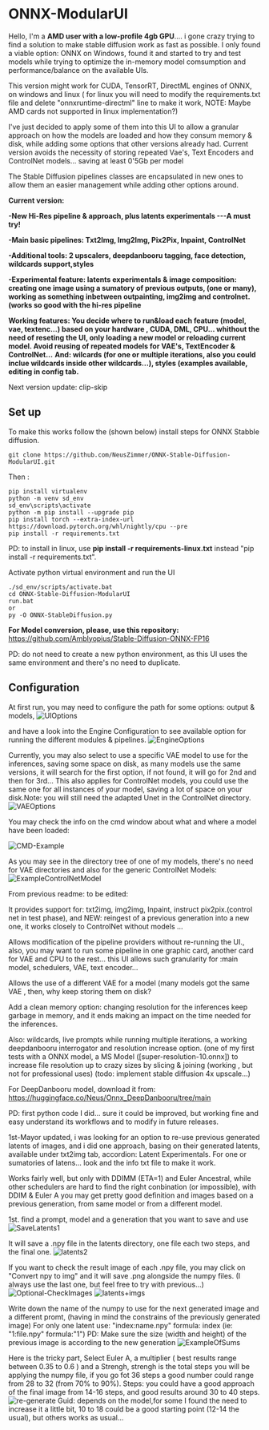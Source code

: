 # ONNX-ModularUI

Hello, I'm a **AMD user with a low-profile 4gb GPU**.... i gone crazy trying to find a solution to make stable diffusion work as fast as possible. I only found a viable option: ONNX on Windows, found it and  started to try and test models while trying to optimize the in-memory model comsumption and performance/balance on the available UIs.

This version might work for CUDA, TensorRT, DirectML engines of ONNX, on windows and linux ( for linux you will need to modify the requirements.txt file and delete "onnxruntime-directml" line to make it work, NOTE: Maybe AMD cards not supported in linux implementation?)

I've just decided to apply some of them into this UI to allow a granular approach on how the models are loaded and how they consum memory & disk, while adding some options that other versions already had. Current version avoids the necessity of storing repeated Vae's, Text Encoders and ControlNet models... saving at least 0'5Gb per model

The Stable Diffusion pipelines classes are encapsulated in new ones to allow them an easier management while adding other options around.

**Current version:**

**-New Hi-Res pipeline & approach, plus latents experimentals ---A must try!**

**-Main basic pipelines: Txt2Img, Img2Img, Pix2Pix, Inpaint, ControlNet**

**-Additional tools: 2 upscalers, deepdanbooru tagging, face detection, wildcards support,styles**
	
**-Experimental feature: latents experimentals & image composition: creating one image using a sumatory of previous outputs, (one or many), working as something inbetween outpainting, img2img and controlnet.(works so good with the hi-res pipeline**

**Working features: You decide where to run&load each feature (model, vae, textenc...) based on your hardware , CUDA, DML, CPU... whithout the need of reseting the UI, only loading a new model or reloading current model. Avoid reusing of repeated models for VAE's, TextEncoder & ControlNet...**
**And: wilcards (for one or multiple iterations, also you could inclue wildcards inside other wildcards...), styles (examples available, editing in config tab.** 

Next version update: clip-skip

## Set up

To make this works follow the (shown below) install steps for ONNX Stabble diffusion.

```
git clone https://github.com/NeusZimmer/ONNX-Stable-Diffusion-ModularUI.git
```

Then :
```
pip install virtualenv
python -m venv sd_env
sd_env\scripts\activate
python -m pip install --upgrade pip
pip install torch --extra-index-url https://download.pytorch.org/whl/nightly/cpu --pre
pip install -r requirements.txt
```

PD: to install in linux, use **pip install -r requirements-linux.txt** instead "pip install -r requirements.txt".

Activate python virtual environment and run the UI
```
./sd_env/scripts/activate.bat
cd ONNX-Stable-Diffusion-ModularUI
run.bat
or 
py -O ONNX-StableDiffusion.py
```

**For Model conversion, please, use this repository:**
https://github.com/Amblyopius/Stable-Diffusion-ONNX-FP16

PD: do not need to create a new python environment, as this UI uses the same environment and there's no need to duplicate.


## Configuration
At first run, you may need to configure the path for some options: output & models, 
![UIOptions](https://github.com/NeusZimmer/ONNX-Stable-Diffusion-ModularUI/assets/94193584/a160aacd-39ca-4ab4-b75b-3e7f4d0ff82c)

and have a look into the Engine Configuration to see available option for running the different modules & pipelines.
![EngineOptions](https://github.com/NeusZimmer/ONNX-Stable-Diffusion-ModularUI/assets/94193584/08d40866-d472-40b2-a001-5cf7a9d8513b)


Currently, you may also select to use a specific VAE model to use for the inferences, saving some space on disk, as many models use the same versions, it will search for the first option, if not found, it will go for 2nd and then for 3rd...
This also applies for ControlNet models, you could use the same one for all instances of your model, saving a lot of space on your disk.Note: you will still need the adapted Unet in the ControlNet directory.
![VAEOptions](https://github.com/NeusZimmer/ONNX-Stable-Diffusion-ModularUI/assets/94193584/6232335f-9442-482b-ba0d-eca79c2bc09a)



You may check the info on the cmd window about what and where a model have been loaded:

![CMD-Example](https://github.com/NeusZimmer/ONNX-Stable-Diffusion-ModularUI/assets/94193584/4151131a-5fe3-43a8-bb52-9360ed471127)


As you may see in the directory tree of one of my models, there's no need for VAE directories and also for the generic ControlNet Models:
![ExampleControlNetModel](https://github.com/NeusZimmer/ONNX-Stable-Diffusion-ModularUI/assets/94193584/431144a8-77e9-41b3-8525-d8c3388e9f22)


From previous readme: to be edited:

It provides support for: txt2img, img2img, Inpaint, instruct pix2pix.(control net in test phase), and NEW: reingest of a previous generation into a new one, it works closely to ControlNet without models ...

Allows modification of the pipeline providers without re-running the UI., also, you may want to run some pipeline in one graphic card, another card for VAE and CPU to the rest... this UI allows such granularity for :main model, schedulers, VAE, text encoder...

Allows the use of a different VAE for a model (many models got the same VAE , then, why keep storing them on disk?

Add a clean memory option: changing resolution for the inferences keep garbage in memory, and it ends making an impact on the time needed for the inferences.

Also: wildcards, live prompts while running multiple iterations, a working deepdanbooru interrogator and resolution increase option. (one of my first tests with a ONNX model, a MS Model ([super-resolution-10.onnx]) to increase file resolution up to crazy sizes by slicing & joining (working , but not for professional uses) (todo: implement stable diffusion 4x upscale...)

For DeepDanbooru model, download it from: https://huggingface.co/Neus/Onnx_DeepDanbooru/tree/main

PD: first python code I did... sure it could be improved, but working fine and easy understand its workflows and to modify in future releases.

1st-Mayor updated, i was looking for an option to re-use previous generated latents of images, and i did one approach, basing on their generated latents, available under txt2img tab, accordion: Latent Experimentals. For one or sumatories of latens... look and the info txt file to make it work.

Works fairly well, but only with DDIMM (ETA=1) and Euler Ancestral, while other schedulers are hard to find the right conbination (or impossible), with DDIM & Euler A you may get pretty good definition and images based on a previous generation, from same model or from a different model.

1st. find a prompt, model and a generation that you want to save and use
![SaveLatents1](https://github.com/NeusZimmer/ONNX-ModularUI/assets/94193584/5778f303-d9ef-4dcb-8cd6-74a7c8998359)

It will save a .npy file in the latents directory, one file each two steps, and the final one.
![latents2](https://github.com/NeusZimmer/ONNX-ModularUI/assets/94193584/5fef7606-ba1e-4e43-ab19-04f0aeb3ee8e)

If you want to check the result image of each .npy file, you may click on "Convert npy to img" and it will save .png alongside the numpy files. (I always use the last one, but feel free to try with previous...)
![Optional-CheckImages](https://github.com/NeusZimmer/ONNX-ModularUI/assets/94193584/76e610cd-64b7-4121-a53d-56ece339e6e3)
![latents+imgs](https://github.com/NeusZimmer/ONNX-ModularUI/assets/94193584/8cb7ffff-15be-4aa5-b6b9-93b9834eae1f)


Write down the name of the numpy to use for the next generated image and a different promt, (having in mind the constrains of the previously generated image)
For only one latent use: "index:name.npy" formula: index (ie: "1:file.npy"  formula:"1")
PD: Make sure the size (width and height) of the previous image is according to the new generation
![ExampleOfSums](https://github.com/NeusZimmer/ONNX-Stable-Diffusion-ModularUI/assets/94193584/e572d604-e7f0-4343-b4dc-f1322169bb47)

Here is the tricky part, Select Euler A, a multiplier ( best results range between 0.35 to 0.6 ) and a Strengh, strengh is the total steps you will be applying the numpy file, if you go fot 36 steps a good number could range from 28 to 32 (from 70% to 90%).
Steps: you could have a good approach of the final image from 14-16 steps, and good results around 30 to 40 steps.
![re-generate](https://github.com/NeusZimmer/ONNX-ModularUI/assets/94193584/03afe051-ec35-438a-abcd-2e401f1bd4e6)
Guid: depends on the model,for some I found the need to increase it a little bit, 10 to 18 could be a good starting point (12-14 the usual), but others works as usual...


